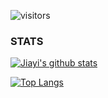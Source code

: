 <!-- ### Hi there 👋 -->

![visitors](https://visitor-badge.glitch.me/badge?page_id=sheepzh.sheepzh)

<!--
**sheepzh/sheepzh** is a ✨ _special_ ✨ repository because its `README.md` (this file) appears on your GitHub profile.

Here are some ideas to get you started:

- 🔭 I’m currently working on ...
- 🌱 I’m currently learning ...
- 👯 I’m looking to collaborate on ...
- 🤔 I’m looking for help with ...
- 💬 Ask me about ...
- 📫 How to reach me: ...
- 😄 Pronouns: ...
- ⚡ Fun fact: ...
-->

### STATS

[![Jiayi's github stats](https://github-readme-stats.vercel.app/api?username=sheepzh&show_icons=true&hide=contribs,issues)](https://github.com/sheepzh/github-readme-stats)

[![Top Langs](https://github-readme-stats.vercel.app/api/top-langs/?username=sheepzh&layout=compact&langs_count=8&exclude_repo=sheepzh.github.io,markvis,culture-loaded-compare)](https://github.com/sheepzh/github-readme-stats)

